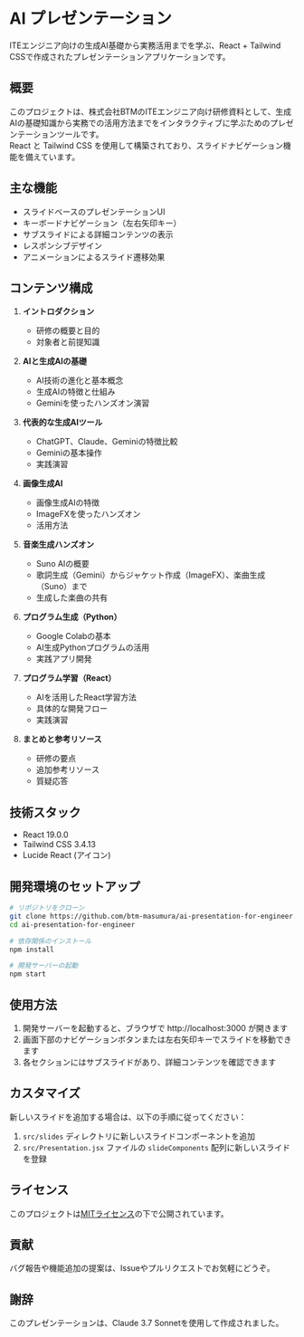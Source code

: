 # AI プレゼンテーション

ITEエンジニア向けの生成AI基礎から実務活用までを学ぶ、React + Tailwind CSSで作成されたプレゼンテーションアプリケーションです。

## 概要

このプロジェクトは、株式会社BTMのITEエンジニア向け研修資料として、生成AIの基礎知識から実務での活用方法までをインタラクティブに学ぶためのプレゼンテーションツールです。  
React と Tailwind CSS を使用して構築されており、スライドナビゲーション機能を備えています。

## 主な機能

- スライドベースのプレゼンテーションUI
- キーボードナビゲーション（左右矢印キー）
- サブスライドによる詳細コンテンツの表示
- レスポンシブデザイン
- アニメーションによるスライド遷移効果

## コンテンツ構成

1. **イントロダクション**
   - 研修の概要と目的
   - 対象者と前提知識

2. **AIと生成AIの基礎**
   - AI技術の進化と基本概念
   - 生成AIの特徴と仕組み
   - Geminiを使ったハンズオン演習

3. **代表的な生成AIツール**
   - ChatGPT、Claude、Geminiの特徴比較
   - Geminiの基本操作
   - 実践演習

4. **画像生成AI**
   - 画像生成AIの特徴
   - ImageFXを使ったハンズオン
   - 活用方法

5. **音楽生成ハンズオン**
   - Suno AIの概要
   - 歌詞生成（Gemini）からジャケット作成（ImageFX）、楽曲生成（Suno）まで
   - 生成した楽曲の共有

6. **プログラム生成（Python）**
   - Google Colabの基本
   - AI生成Pythonプログラムの活用
   - 実践アプリ開発

7. **プログラム学習（React）**
   - AIを活用したReact学習方法
   - 具体的な開発フロー
   - 実践演習

8. **まとめと参考リソース**
   - 研修の要点
   - 追加参考リソース
   - 質疑応答

## 技術スタック

- React 19.0.0
- Tailwind CSS 3.4.13
- Lucide React (アイコン)

## 開発環境のセットアップ

```bash
# リポジトリをクローン
git clone https://github.com/btm-masumura/ai-presentation-for-engineer.git
cd ai-presentation-for-engineer

# 依存関係のインストール
npm install

# 開発サーバーの起動
npm start
```

## 使用方法

1. 開発サーバーを起動すると、ブラウザで http://localhost:3000 が開きます
2. 画面下部のナビゲーションボタンまたは左右矢印キーでスライドを移動できます
3. 各セクションにはサブスライドがあり、詳細コンテンツを確認できます

## カスタマイズ

新しいスライドを追加する場合は、以下の手順に従ってください：

1. `src/slides` ディレクトリに新しいスライドコンポーネントを追加
2. `src/Presentation.jsx` ファイルの `slideComponents` 配列に新しいスライドを登録

## ライセンス

このプロジェクトは[MITライセンス](LICENSE)の下で公開されています。

## 貢献

バグ報告や機能追加の提案は、Issueやプルリクエストでお気軽にどうぞ。

## 謝辞

このプレゼンテーションは、Claude 3.7 Sonnetを使用して作成されました。